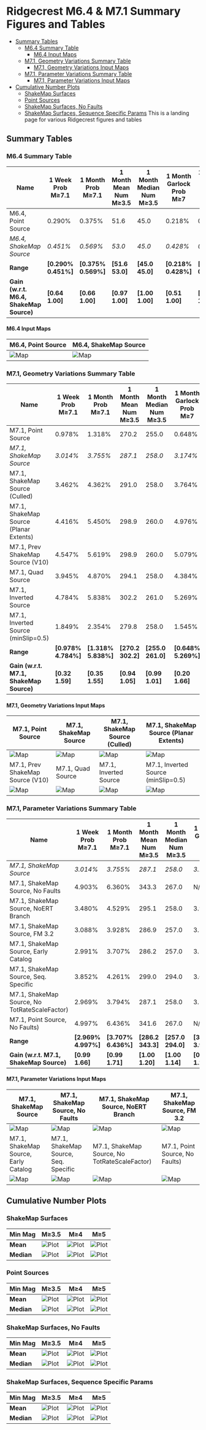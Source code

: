 # Ridgecrest M6.4 & M7.1 Summary Figures and Tables

* [Summary Tables](#summary-tables)
  * [M6.4 Summary Table](#m64-summary-table)
    * [M6.4 Input Maps](#m64-input-maps)
  * [M7.1, Geometry Variations Summary Table](#m71-geometry-variations-summary-table)
    * [M7.1, Geometry Variations Input Maps](#m71-geometry-variations-input-maps)
  * [M7.1, Parameter Variations Summary Table](#m71-parameter-variations-summary-table)
    * [M7.1, Parameter Variations Input Maps](#m71-parameter-variations-input-maps)
* [Cumulative Number Plots](#cumulative-number-plots)
  * [ShakeMap Surfaces](#shakemap-surfaces)
  * [Point Sources](#point-sources)
  * [ShakeMap Surfaces, No Faults](#shakemap-surfaces-no-faults)
  * [ShakeMap Surfaces, Sequence Specific Params](#shakemap-surfaces-sequence-specific-params)
This is a landing page for various Ridgecrest figures and tables

## Summary Tables

### M6.4 Summary Table

| Name | 1 Week Prob M≥7.1 | 1 Month Prob M≥7.1 | 1 Month Mean Num M≥3.5 | 1 Month Median Num M≥3.5 | 1 Month Garlock Prob M≥7 | 1 Month SAF Mojave Prob M≥7 |
|-----|-----|-----|-----|-----|-----|-----|
| M6.4, Point Source | 0.290% | 0.375% | 51.6 | 45.0 | 0.218% | 0.099% |
| *M6.4, ShakeMap Source* | *0.451%* | *0.569%* | *53.0* | *45.0* | *0.428%* | *0.116%* |
| **Range** | **[0.290% 0.451%]** | **[0.375% 0.569%]** | **[51.6 53.0]** | **[45.0 45.0]** | **[0.218% 0.428%]** | **[0.099% 0.116%]** |
| **Gain (w.r.t. M6.4, ShakeMap Source)** | **[0.64 1.00]** | **[0.66 1.00]** | **[0.97 1.00]** | **[1.00 1.00]** | **[0.51 1.00]** | **[0.85 1.00]** |
#### M6.4 Input Maps

| M6.4, Point Source | M6.4, ShakeMap Source |
|-----|-----|
| ![Map](resources/comb_chart_map_2019_08_20-ComCatM6p4_ci38443183_PointSources-noSpont-full_td-scale1.14.png) | ![Map](resources/comb_chart_map_2019_08_20-ComCatM6p4_ci38443183_ShakeMapSurface-noSpont-full_td-scale1.14.png) |

### M7.1, Geometry Variations Summary Table

| Name | 1 Week Prob M≥7.1 | 1 Month Prob M≥7.1 | 1 Month Mean Num M≥3.5 | 1 Month Median Num M≥3.5 | 1 Month Garlock Prob M≥7 | 1 Month SAF Mojave Prob M≥7 |
|-----|-----|-----|-----|-----|-----|-----|
| M7.1, Point Source | 0.978% | 1.318% | 270.2 | 255.0 | 0.648% | 0.132% |
| *M7.1, ShakeMap Source* | *3.014%* | *3.755%* | *287.1* | *258.0* | *3.174%* | *0.315%* |
| M7.1, ShakeMap Source (Culled) | 3.462% | 4.362% | 291.0 | 258.0 | 3.764% | 0.363% |
| M7.1, ShakeMap Source (Planar Extents) | 4.416% | 5.450% | 298.9 | 260.0 | 4.976% | 0.434% |
| M7.1, Prev ShakeMap Source (V10) | 4.547% | 5.619% | 298.9 | 260.0 | 5.079% | 0.451% |
| M7.1, Quad Source | 3.945% | 4.870% | 294.1 | 258.0 | 4.384% | 0.432% |
| M7.1, Inverted Source | 4.784% | 5.838% | 302.2 | 261.0 | 5.269% | 0.476% |
| M7.1, Inverted Source (minSlip=0.5) | 1.849% | 2.354% | 279.8 | 258.0 | 1.545% | 0.209% |
| **Range** | **[0.978% 4.784%]** | **[1.318% 5.838%]** | **[270.2 302.2]** | **[255.0 261.0]** | **[0.648% 5.269%]** | **[0.132% 0.476%]** |
| **Gain (w.r.t. M7.1, ShakeMap Source)** | **[0.32 1.59]** | **[0.35 1.55]** | **[0.94 1.05]** | **[0.99 1.01]** | **[0.20 1.66]** | **[0.42 1.51]** |
#### M7.1, Geometry Variations Input Maps

| M7.1, Point Source | M7.1, ShakeMap Source | M7.1, ShakeMap Source (Culled) | M7.1, ShakeMap Source (Planar Extents) |
|-----|-----|-----|-----|
| ![Map](resources/comb_chart_map_2019_08_20-ComCatM7p1_ci38457511_PointSources-noSpont-full_td-scale1.14.png) | ![Map](resources/comb_chart_map_2019_09_04-ComCatM7p1_ci38457511_ShakeMapSurfaces.png) | ![Map](resources/comb_chart_map_2019_09_04-ComCatM7p1_ci38457511_ShakeMapSurfaces_CulledSurface.png) | ![Map](resources/comb_chart_map_2019_09_03-ComCatM7p1_ci38457511_ShakeMapSurfaces_PlanarExtents.png) |
| M7.1, Prev ShakeMap Source (V10) | M7.1, Quad Source | M7.1, Inverted Source | M7.1, Inverted Source (minSlip=0.5) |
| ![Map](resources/comb_chart_map_2019_08_30-ComCatM7p1_ci38457511_ShakeMapSurface_Version10.png) | ![Map](resources/comb_chart_map_2019_07_11-ComCatM7p1_ci38457511_FiniteSurface-noSpont-full_td-scale1.14.png) | ![Map](resources/comb_chart_map_2019_07_18-ComCatM7p1_ci38457511_InvertedSurface_ShakeMapSurface-noSpont-full_td-scale1.14.png) | ![Map](resources/comb_chart_map_2019_08_20-ComCatM7p1_ci38457511_InvertedSurface_minSlip0p5_ShakeMapSurface-noSpont-full_td-scale1.14.png) |

### M7.1, Parameter Variations Summary Table

| Name | 1 Week Prob M≥7.1 | 1 Month Prob M≥7.1 | 1 Month Mean Num M≥3.5 | 1 Month Median Num M≥3.5 | 1 Month Garlock Prob M≥7 | 1 Month SAF Mojave Prob M≥7 |
|-----|-----|-----|-----|-----|-----|-----|
| *M7.1, ShakeMap Source* | *3.014%* | *3.755%* | *287.1* | *258.0* | *3.174%* | *0.315%* |
| M7.1, ShakeMap Source, No Faults | 4.903% | 6.360% | 343.3 | 267.0 | N/A | N/A |
| M7.1, ShakeMap Source, NoERT Branch | 3.480% | 4.529% | 295.1 | 258.0 | 3.934% | 0.405% |
| M7.1, ShakeMap Source, FM 3.2 | 3.088% | 3.928% | 286.9 | 257.0 | 3.324% | 0.287% |
| M7.1, ShakeMap Source, Early Catalog | 2.991% | 3.707% | 286.2 | 257.0 | 3.123% | 0.294% |
| M7.1, ShakeMap Source, Seq. Specific | 3.852% | 4.261% | 299.0 | 294.0 | 3.696% | 0.352% |
| M7.1, ShakeMap Source, No TotRateScaleFactor) | 2.969% | 3.794% | 287.1 | 258.0 | 3.180% | 0.322% |
| M7.1, Point Source, No Faults) | 4.997% | 6.436% | 341.6 | 267.0 | N/A | N/A |
| **Range** | **[2.969% 4.997%]** | **[3.707% 6.436%]** | **[286.2 343.3]** | **[257.0 294.0]** | **[3.123% 3.934%]** | **[0.287% 0.405%]** |
| **Gain (w.r.t. M7.1, ShakeMap Source)** | **[0.99 1.66]** | **[0.99 1.71]** | **[1.00 1.20]** | **[1.00 1.14]** | **[0.98 1.24]** | **[0.91 1.29]** |
#### M7.1, Parameter Variations Input Maps

| M7.1, ShakeMap Source | M7.1, ShakeMap Source, No Faults | M7.1, ShakeMap Source, NoERT Branch | M7.1, ShakeMap Source, FM 3.2 |
|-----|-----|-----|-----|
| ![Map](resources/comb_chart_map_2019_09_04-ComCatM7p1_ci38457511_ShakeMapSurfaces.png) | ![Map](resources/comb_chart_map_2019_08_20-ComCatM7p1_ci38457511_ShakeMapSurfaces_NoFaults-noSpont-poisson-griddedOnly.png) | ![Map](resources/comb_chart_map_2019_08_09-ComCatM7p1_ci38457511_ShakeMapSurfaces_NoERT-noSpont-no_ert.png) | ![Map](resources/comb_chart_map_2019_09_04-ComCatM7p1_ci38457511_ShakeMapSurfaces_FM3_2.png) |
| M7.1, ShakeMap Source, Early Catalog | M7.1, ShakeMap Source, Seq. Specific | M7.1, ShakeMap Source, No TotRateScaleFactor) | M7.1, Point Source, No Faults) |
| ![Map](resources/comb_chart_map_2019_07_16-ComCatM7p1_ci38457511_ShakeMapSurfaces-noSpont-full_td-scale1.14.png) | ![Map](resources/comb_chart_map_2019_08_30-ComCatM7p1_ci38457511_MainshockLog10_k_2p3_ShakeMapSurfaces_Log10_k_3p03_p1p15_c0p002.png) | ![Map](resources/comb_chart_map_2019_09_02-ComCatM7p1_ci38457511_ShakeMapSurfaces_ScaleFactor1p0.png) | ![Map](resources/comb_chart_map_2019_09_03-ComCatM7p1_ci38457511_PointSources_NoFaults.png) |
## Cumulative Number Plots

### ShakeMap Surfaces

| Min Mag | M&ge;3.5 | M&ge;4 | M&ge;5 |
|-----|-----|-----|-----|
| **Mean** | ![Plot](resources/cumulative_num_shakemap_surfs_m3.5_mean.png) | ![Plot](resources/cumulative_num_shakemap_surfs_m4_mean.png) | ![Plot](resources/cumulative_num_shakemap_surfs_m5_mean.png) |
| **Median** | ![Plot](resources/cumulative_num_shakemap_surfs_m3.5_median.png) | ![Plot](resources/cumulative_num_shakemap_surfs_m4_median.png) | ![Plot](resources/cumulative_num_shakemap_surfs_m5_median.png) |

### Point Sources

| Min Mag | M&ge;3.5 | M&ge;4 | M&ge;5 |
|-----|-----|-----|-----|
| **Mean** | ![Plot](resources/cumulative_num_point_sources_m3.5_mean.png) | ![Plot](resources/cumulative_num_point_sources_m4_mean.png) | ![Plot](resources/cumulative_num_point_sources_m5_mean.png) |
| **Median** | ![Plot](resources/cumulative_num_point_sources_m3.5_median.png) | ![Plot](resources/cumulative_num_point_sources_m4_median.png) | ![Plot](resources/cumulative_num_point_sources_m5_median.png) |

### ShakeMap Surfaces, No Faults

| Min Mag | M&ge;3.5 | M&ge;4 | M&ge;5 |
|-----|-----|-----|-----|
| **Mean** | ![Plot](resources/cumulative_num_shakemap_surfs_no_faults_m3.5_mean.png) | ![Plot](resources/cumulative_num_shakemap_surfs_no_faults_m4_mean.png) | ![Plot](resources/cumulative_num_shakemap_surfs_no_faults_m5_mean.png) |
| **Median** | ![Plot](resources/cumulative_num_shakemap_surfs_no_faults_m3.5_median.png) | ![Plot](resources/cumulative_num_shakemap_surfs_no_faults_m4_median.png) | ![Plot](resources/cumulative_num_shakemap_surfs_no_faults_m5_median.png) |

### ShakeMap Surfaces, Sequence Specific Params

| Min Mag | M&ge;3.5 | M&ge;4 | M&ge;5 |
|-----|-----|-----|-----|
| **Mean** | ![Plot](resources/cumulative_num_seq_specific_m3.5_mean.png) | ![Plot](resources/cumulative_num_seq_specific_m4_mean.png) | ![Plot](resources/cumulative_num_seq_specific_m5_mean.png) |
| **Median** | ![Plot](resources/cumulative_num_seq_specific_m3.5_median.png) | ![Plot](resources/cumulative_num_seq_specific_m4_median.png) | ![Plot](resources/cumulative_num_seq_specific_m5_median.png) |

